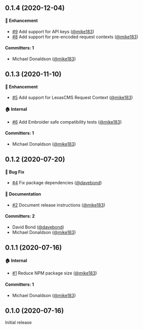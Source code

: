 ## 0.1.4 (2020-12-04)

#### :rocket: Enhancement
* [#9](https://github.com/LexasCMS/ember-data-lexascms/pull/9) Add support for API keys ([@mike183](https://github.com/mike183))
* [#8](https://github.com/LexasCMS/ember-data-lexascms/pull/8) Add support for pre-encoded request contexts ([@mike183](https://github.com/mike183))

#### Committers: 1
- Michael Donaldson ([@mike183](https://github.com/mike183))

## 0.1.3 (2020-11-10)

#### :rocket: Enhancement
* [#5](https://github.com/LexasCMS/ember-data-lexascms/pull/5) Add support for LexasCMS Request Context ([@mike183](https://github.com/mike183))

#### :house: Internal
* [#6](https://github.com/LexasCMS/ember-data-lexascms/pull/6) Add Embroider safe compatibility tests ([@mike183](https://github.com/mike183))

#### Committers: 1
- Michael Donaldson ([@mike183](https://github.com/mike183))

## 0.1.2 (2020-07-20)

#### :bug: Bug Fix
* [#4](https://github.com/LexasCMS/ember-data-lexascms/pull/4) Fix package dependencies ([@davebond](https://github.com/davebond))

#### :memo: Documentation
* [#2](https://github.com/LexasCMS/ember-data-lexascms/pull/2) Document release instructions ([@mike183](https://github.com/mike183))

#### Committers: 2
- David Bond ([@davebond](https://github.com/davebond))
- Michael Donaldson ([@mike183](https://github.com/mike183))

## 0.1.1 (2020-07-16)

#### :house: Internal
* [#1](https://github.com/LexasCMS/ember-data-lexascms/pull/1) Reduce NPM package size ([@mike183](https://github.com/mike183))

#### Committers: 1
- Michael Donaldson ([@mike183](https://github.com/mike183))

## 0.1.0 (2020-07-16)

Initial release


